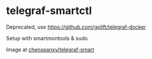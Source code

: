# telegraf-smartctl

Deprecated, use https://github.com/golift/telegraf-docker

Setup with smartmontools & sudo

Image at [chenseanxy/telegraf-smart](https://hub.docker.com/r/chenseanxy/telegraf-smart)
